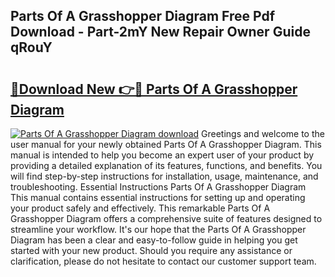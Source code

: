 ## Parts Of A Grasshopper Diagram Free Pdf Download - Part-2mY New Repair Owner Guide qRouY

# <h2><a href="http://dfk1zuj.blite.top/?on=Parts+Of+A+Grasshopper+Diagram">🔗Download New 👉🔴 Parts Of A Grasshopper Diagram</a></h2>

[![Parts Of A Grasshopper Diagram download](https://i.imgur.com/lujVjoI.png)](http://dfk1zuj.blite.top/?on=Parts+Of+A+Grasshopper+Diagram)
Greetings and welcome to the user manual for your newly obtained Parts Of A Grasshopper Diagram. This manual is intended to help you become an expert user of your product by providing a detailed explanation of its features, functions, and benefits. You will find step-by-step instructions for installation, usage, maintenance, and troubleshooting. Essential Instructions Parts Of A Grasshopper Diagram This manual contains essential instructions for setting up and operating your product safely and effectively. This remarkable Parts Of A Grasshopper Diagram offers a comprehensive suite of features designed to streamline your workflow. It's our hope that the Parts Of A Grasshopper Diagram has been a clear and easy-to-follow guide in helping you get started with your new product. Should you require any assistance or clarification, please do not hesitate to contact our customer support team.
